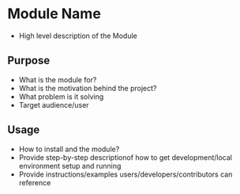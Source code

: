 # Module Name
- High level description of the Module

## Purpose
- What is the module for?
- What is the motivation behind the project?
- What problem is it solving
- Target audience/user

## Usage
- How to install and the module?
- Provide step-by-step descriptionof how to get development/local environment setup and running
- Provide instructions/examples users/developers/contributors can reference
